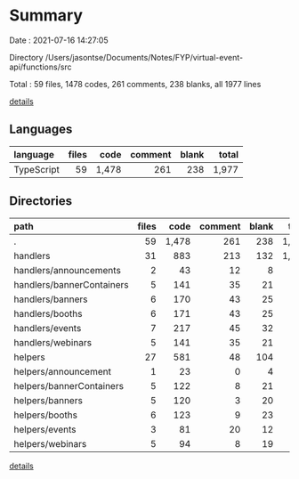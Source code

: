 # Summary

Date : 2021-07-16 14:27:05

Directory /Users/jasontse/Documents/Notes/FYP/virtual-event-api/functions/src

Total : 59 files,  1478 codes, 261 comments, 238 blanks, all 1977 lines

[details](details.md)

## Languages
| language | files | code | comment | blank | total |
| :--- | ---: | ---: | ---: | ---: | ---: |
| TypeScript | 59 | 1,478 | 261 | 238 | 1,977 |

## Directories
| path | files | code | comment | blank | total |
| :--- | ---: | ---: | ---: | ---: | ---: |
| . | 59 | 1,478 | 261 | 238 | 1,977 |
| handlers | 31 | 883 | 213 | 132 | 1,228 |
| handlers/announcements | 2 | 43 | 12 | 8 | 63 |
| handlers/bannerContainers | 5 | 141 | 35 | 21 | 197 |
| handlers/banners | 6 | 170 | 43 | 25 | 238 |
| handlers/booths | 6 | 171 | 43 | 25 | 239 |
| handlers/events | 7 | 217 | 45 | 32 | 294 |
| handlers/webinars | 5 | 141 | 35 | 21 | 197 |
| helpers | 27 | 581 | 48 | 104 | 733 |
| helpers/announcement | 1 | 23 | 0 | 4 | 27 |
| helpers/bannerContainers | 5 | 122 | 8 | 21 | 151 |
| helpers/banners | 5 | 120 | 3 | 20 | 143 |
| helpers/booths | 6 | 123 | 9 | 23 | 155 |
| helpers/events | 3 | 81 | 20 | 12 | 113 |
| helpers/webinars | 5 | 94 | 8 | 19 | 121 |

[details](details.md)